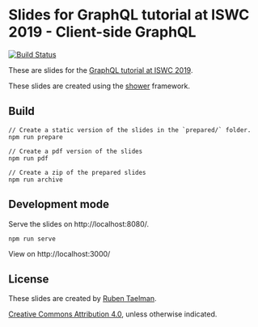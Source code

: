 # Slides for GraphQL tutorial at ISWC 2019 - Client-side GraphQL

[![Build Status](https://travis-ci.org/rubensworks/slides-2019-iswc-graphql-client.svg?branch=master)](https://travis-ci.org/rubensworks/slides-2019-iswc-graphql-client)

These are slides for the [GraphQL tutorial at ISWC 2019](https://www.ida.liu.se/research/semanticweb/events/GraphQLTutorialAtISWC2019.shtml).

These slides are created using the [shower](https://github.com/shower/shower) framework.

## Build

```
// Create a static version of the slides in the `prepared/` folder.
npm run prepare

// Create a pdf version of the slides
npm run pdf

// Create a zip of the prepared slides
npm run archive
```

## Development mode

Serve the slides on http://localhost:8080/.

```
npm run serve
```

View on http://localhost:3000/

## License

These slides are created by [Ruben Taelman](https://rubensworks.net/).

[Creative Commons Attribution 4.0](https://creativecommons.org/licenses/by/4.0/), unless otherwise indicated.
